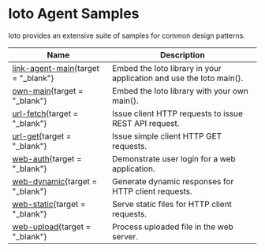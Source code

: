 # Ioto Agent Samples

Ioto provides an extensive suite of samples for common design patterns.

| Name | Description |
|-|-|
| [link-agent-main](https://github.com/embedthis/ioto-doc/tree/main/samples/link-agent-main/README.md){target = "_blank"} | Embed the Ioto library in your application and use the Ioto main(). |
| [own-main](https://github.com/embedthis/ioto-doc/tree/main/samples/own-main/README.md){target = "_blank"}  | Embed the Ioto library with your own main(). |
| [url-fetch](https://github.com/embedthis/ioto-doc/tree/main/samples/url-fetch/README.md">url-fetch){target = "_blank"} | Issue client HTTP requests to issue REST API request. |
| [url-get](https://github.com/embedthis/ioto-doc/tree/main/samples/url-get/README.md){target = "_blank"} | Issue simple client HTTP GET requests. |
| [web-auth](https://github.com/embedthis/ioto-doc/tree/main/samples/web-auth/README.md){target = "_blank"} | Demonstrate user login for a web application. |
| [web-dynamic](https://github.com/embedthis/ioto-doc/tree/main/samples/web-dynamic/README.md){target = "_blank"} | Generate dynamic responses for HTTP client requests. |
| [web-static](https://github.com/embedthis/ioto-doc/tree/main/samples/web-static/README.md){target = "_blank"} | Serve static files for HTTP client requests. |
| [web-upload](https://github.com/embedthis/ioto-doc/tree/main/samples/web-upload/README.md){target = "_blank"} | Process uploaded file in the web server. |
